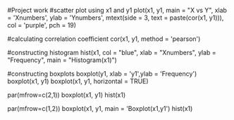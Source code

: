 #Project work
#scatter plot using x1 and y1
plot(x1, y1, main = "X vs Y", xlab = 'Xnumbers', ylab = 'Ynumbers', 
     mtext(side = 3, text = paste(cor(x1, y1))), col = 'purple', pch = 19)

#calculating correlation coefficient
cor(x1, y1, method = 'pearson')

#constructing histogram
hist(x1, col = "blue", xlab = "Xnumbers", ylab = "Frequency",
     main = "Histogram(x1)")

#constructing boxplots
boxplot(y1, xlab = 'y1',ylab = 'Frequency')
boxplot(x1, y1)
boxplot(x1, y1, horizontal = TRUE)

par(mfrow=c(2,1))
boxplot(x1, y1)
hist(x1)

par(mfrow=c(1,2))
boxplot(x1, y1, main = 'Boxplot(x1,y1')
hist(x1)
